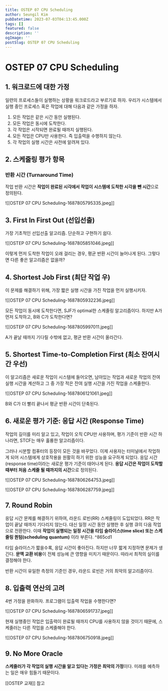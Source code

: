 ```yaml
---
title: OSTEP 07 CPU Scheduling
author: Seungil Kim
pubDatetime: 2023-07-03T04:13:45.000Z
tags: []
featured: false
description: ''
ogImage: ''
postSlug: OSTEP 07 CPU Scheduling
---
```

# OSTEP 07 CPU Scheduling

## 1. 워크로드에 대한 가정

일련의 프로세스들이 실행하는 상황을 워크로드라고 부르기로 하자. 우리가 시스템에서 실행 중인 프로세스 혹은 작업에 대해 다음과 같은 가정을 하자.

1. 모든 작업은 같은 시간 동안 실행된다.
2. 모든 작업은 동시에 도착한다.
3. 각 작업은 시작되면 완료될 때까지 실행된다.
4. 모든 작업은 CPU만 사용한다. 즉 입출력을 수행하지 않는다.
5. 각 작업의 실행 시간은 사전에 알려져 있다.

## 2. 스케줄링 평가 항목

### 반환 시간 (Turnaround Time)
작업 반환 시간은 **작업이 완료된 시각에서 작업이 시스템에 도착한 시각을 뺀 시간**으로 정의된다. 

![[OSTEP 07 CPU Scheduling-1687805795335.jpeg]]

## 3. First In First Out (선입선출)

가장 기초적인 선입선출 알고리즘. 단순하고 구현하기 쉽다. 

![[OSTEP 07 CPU Scheduling-1687805851046.jpeg]]

이렇게 먼저 도착한 작업이 오래 걸리는 경우, 평균 반환 시간이 늘어나게 된다. 그렇다면 다른 좋은 알고리즘은 없을까?

## 4. Shortest Job First (최단 작업 우)

이 문제를 해결하기 위해, 가장 짧은 실행 시간을 가진 작업을 먼저 실행시키자. 

![[OSTEP 07 CPU Scheduling-1687805932236.jpeg]]

모든 작업이 동시에 도착한다면, SJF가 optimal한 스케줄링 알고리즘이다. 하지만 A가 먼저 도착하고, B와 C가 도착한다면? 

![[OSTEP 07 CPU Scheduling-1687805997011.jpeg]]

A가 끝날 때까지 기다릴 수밖에 없고, 평균 반환 시간이 올라간다.

## 5. Shortest Time-to-Completion First (최소 잔여시간 우선)

이 알고리즘은 새로운 작업이 시스템에 들어오면, 남아있는 작업과 새로운 작업의 잔여 실행 시간을 계산하고 그 중 가장 적은 잔여 실행 시간을 가진 작업을 스케줄한다.

![[OSTEP 07 CPU Scheduling-1687806121061.jpeg]]

B와 C가 더 빨리 끝나서 평균 반환 시간이 단축된다.

## 6. 새로운 평가 기준: 응답 시간 (Response Time)

작업의 길이를 미리 알고 있고, 작업이 오직 CPU만 사용하며, 평가 기준이 반환 시간 하나라면, STCF는 매우 훌륭한 알고리즘이다. 

그러나 시분할 컴퓨터의 등장이 모든 것을 바꾸었다. 이제 사용자는 터미널에서 작업하게 되어 시스템에게 상호작용을 원활히 하기 위한 성능을 요구하게 되었다. 응답 시간(response time)이라는 새로운 평가 기준이 태어나게 된다. **응답 시간은 작업이 도착할 때부터 처음 스케줄 될 때까지의 시간**으로 정의된다.

![[OSTEP 07 CPU Scheduling-1687806264753.jpeg]]

![[OSTEP 07 CPU Scheduling-1687806287759.jpeg]]

## 7. Round Robin

응답 시간 문제를 해결하기 위하여, 라운드 로빈(RR) 스케줄링이 도입되었다. RR은 작업이 끝날 때까지 기다리지 않는다. 대신 일정 시간 동안 실행한 후 실행 큐의 다음 작업으로 전환한다. 이때 **작업이 실행되는 일정 시간을 타임 슬라이스(time slice) 또는 스케줄링 퀀텀(scheduling quantum)** 이라 부른다. ^865cd1

타임 슬라이스가 짧을수록, 응답 시간이 좋아진다. 하지만 너무 짧게 지정하면 문제가 생긴다.
**문맥 교환 비용**이 전체 성능에 큰 영향을 미치기 때문이다. 따라서 최적의 실이를 결정해야 한다.

반환 시간이 유일한 측정의 기준인 경우, 라운드 로빈은 거의 최악의 알고리즘이다. 

## 8. 입출력 연산의 고려

4번 가정을 완화하자. 프로그램이 입출력 작업을 수행한다면?

![[OSTEP 07 CPU Scheduling-1687806591737.jpeg]]

현재 실행중인 작업은 입출력이 완료될 때까지 CPU를 사용하지 않을 것이기 때문에, 스케줄러는 다른 작업을 스케줄해야 한다.

![[OSTEP 07 CPU Scheduling-1687806750918.jpeg]]

## 9. No More Oracle

**스케줄러가 각 작업의 실행 시간을 알고 있다는 가정은 최악의 가정**이다. 미래를 예측하는 일은 매우 힘들기 때문이다. 

[[OSTEP 교재]] 참고


